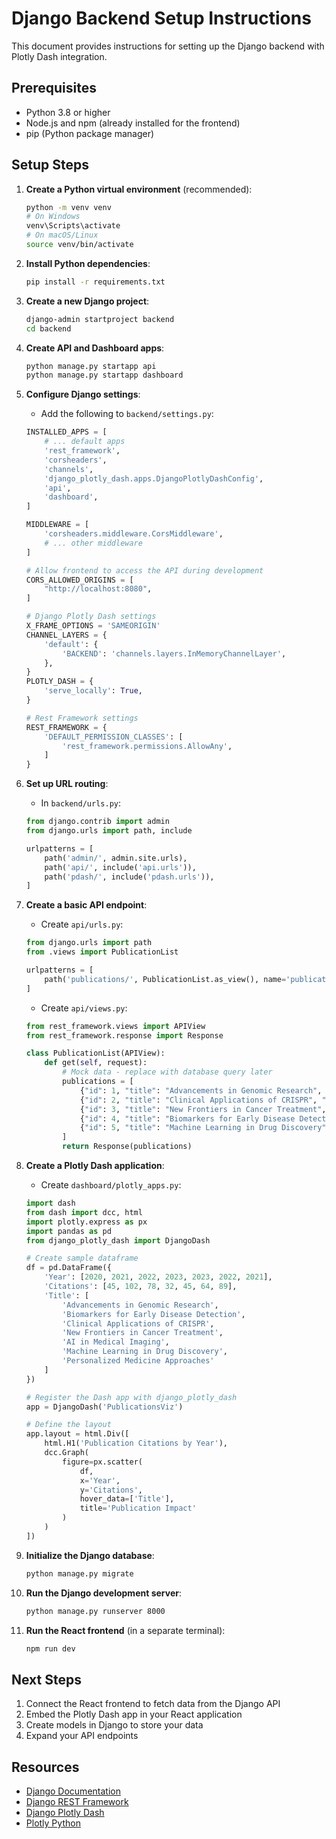 
# Django Backend Setup Instructions

This document provides instructions for setting up the Django backend with Plotly Dash integration.

## Prerequisites

- Python 3.8 or higher
- Node.js and npm (already installed for the frontend)
- pip (Python package manager)

## Setup Steps

1. **Create a Python virtual environment** (recommended):
   ```bash
   python -m venv venv
   # On Windows
   venv\Scripts\activate
   # On macOS/Linux
   source venv/bin/activate
   ```

2. **Install Python dependencies**:
   ```bash
   pip install -r requirements.txt
   ```

3. **Create a new Django project**:
   ```bash
   django-admin startproject backend
   cd backend
   ```

4. **Create API and Dashboard apps**:
   ```bash
   python manage.py startapp api
   python manage.py startapp dashboard
   ```

5. **Configure Django settings**:
   - Add the following to `backend/settings.py`:
   ```python
   INSTALLED_APPS = [
       # ... default apps
       'rest_framework',
       'corsheaders',
       'channels',
       'django_plotly_dash.apps.DjangoPlotlyDashConfig',
       'api',
       'dashboard',
   ]

   MIDDLEWARE = [
       'corsheaders.middleware.CorsMiddleware',
       # ... other middleware
   ]

   # Allow frontend to access the API during development
   CORS_ALLOWED_ORIGINS = [
       "http://localhost:8080",
   ]

   # Django Plotly Dash settings
   X_FRAME_OPTIONS = 'SAMEORIGIN'
   CHANNEL_LAYERS = {
       'default': {
           'BACKEND': 'channels.layers.InMemoryChannelLayer',
       },
   }
   PLOTLY_DASH = {
       'serve_locally': True,
   }
   
   # Rest Framework settings
   REST_FRAMEWORK = {
       'DEFAULT_PERMISSION_CLASSES': [
           'rest_framework.permissions.AllowAny',
       ]
   }
   ```

6. **Set up URL routing**:
   - In `backend/urls.py`:
   ```python
   from django.contrib import admin
   from django.urls import path, include

   urlpatterns = [
       path('admin/', admin.site.urls),
       path('api/', include('api.urls')),
       path('pdash/', include('pdash.urls')),
   ]
   ```

7. **Create a basic API endpoint**:
   - Create `api/urls.py`:
   ```python
   from django.urls import path
   from .views import PublicationList

   urlpatterns = [
       path('publications/', PublicationList.as_view(), name='publication-list'),
   ]
   ```

   - Create `api/views.py`:
   ```python
   from rest_framework.views import APIView
   from rest_framework.response import Response

   class PublicationList(APIView):
       def get(self, request):
           # Mock data - replace with database query later
           publications = [
               {"id": 1, "title": "Advancements in Genomic Research", "author": "Dr. Jane Smith", "year": 2023, "citations": 45},
               {"id": 2, "title": "Clinical Applications of CRISPR", "author": "Dr. John Doe", "year": 2022, "citations": 78},
               {"id": 3, "title": "New Frontiers in Cancer Treatment", "author": "Dr. Sarah Johnson", "year": 2023, "citations": 32},
               {"id": 4, "title": "Biomarkers for Early Disease Detection", "author": "Dr. Michael Chen", "year": 2021, "citations": 102},
               {"id": 5, "title": "Machine Learning in Drug Discovery", "author": "Dr. Emily Brown", "year": 2022, "citations": 64}
           ]
           return Response(publications)
   ```

8. **Create a Plotly Dash application**:
   - Create `dashboard/plotly_apps.py`:
   ```python
   import dash
   from dash import dcc, html
   import plotly.express as px
   import pandas as pd
   from django_plotly_dash import DjangoDash

   # Create sample dataframe
   df = pd.DataFrame({
       'Year': [2020, 2021, 2022, 2023, 2023, 2022, 2021],
       'Citations': [45, 102, 78, 32, 45, 64, 89],
       'Title': [
           'Advancements in Genomic Research',
           'Biomarkers for Early Disease Detection',
           'Clinical Applications of CRISPR',
           'New Frontiers in Cancer Treatment',
           'AI in Medical Imaging',
           'Machine Learning in Drug Discovery',
           'Personalized Medicine Approaches'
       ]
   })

   # Register the Dash app with django_plotly_dash
   app = DjangoDash('PublicationsViz')

   # Define the layout
   app.layout = html.Div([
       html.H1('Publication Citations by Year'),
       dcc.Graph(
           figure=px.scatter(
               df, 
               x='Year', 
               y='Citations',
               hover_data=['Title'],
               title='Publication Impact'
           )
       )
   ])
   ```

9. **Initialize the Django database**:
   ```bash
   python manage.py migrate
   ```

10. **Run the Django development server**:
    ```bash
    python manage.py runserver 8000
    ```

11. **Run the React frontend** (in a separate terminal):
    ```bash
    npm run dev
    ```

## Next Steps

1. Connect the React frontend to fetch data from the Django API
2. Embed the Plotly Dash app in your React application
3. Create models in Django to store your data
4. Expand your API endpoints

## Resources

- [Django Documentation](https://docs.djangoproject.com/)
- [Django REST Framework](https://www.django-rest-framework.org/)
- [Django Plotly Dash](https://django-plotly-dash.readthedocs.io/)
- [Plotly Python](https://plotly.com/python/)
